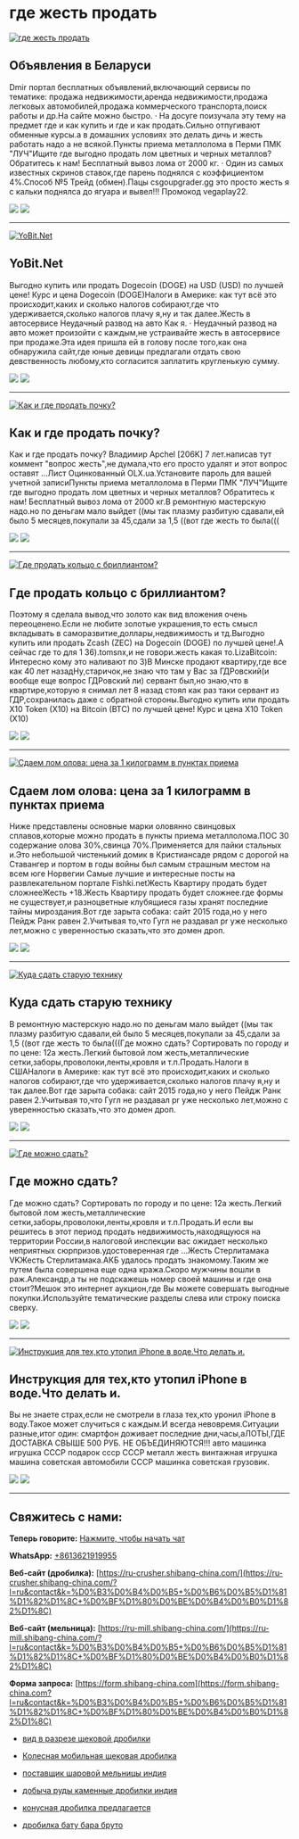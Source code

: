 # где жесть продать

<a href="https://swt.shibang-china.com/?l=ru&img&k=%D0%B3%D0%B4%D0%B5+%D0%B6%D0%B5%D1%81%D1%82%D1%8C+%D0%BF%D1%80%D0%BE%D0%B4%D0%B0%D1%82%D1%8C" target="_blank">![где жесть продать](http://static.shibang-china.com/all-800x300/997.jpg)</a>

## Объявления в Беларуси
Dmir портал бесплатных объявлений,включающий сервисы по тематике: продажа недвижимости,аренда недвижимости,продажа легковых автомобилей,продажа коммерческого транспорта,поиск работы и др.На сайте можно быстро.&nbsp;&#0183;&#32;На досуге поизучала эту тему на предмет где и как купить и где и как продать.Сильно отпугивают обменные курсы.а в домашних условиях это делать дичь и жесть работать надо а не всякой.Пункты приема металлолома в Перми ПМК &quot;ЛУЧ&quot;Ищите где выгодно продать лом цветных и черных металлов? Обратитесь к нам! Бесплатный вывоз лома от 2000 кг.&nbsp;&#0183;&#32;Один из самых известных скринов ставок,где парень поднялся с коэффициентом 4%.Способ №5 Трейд (обмен).Пацы csgoupgrader.gg это просто жесть я с кальки поднялса до ягуара и вывел!!! Промокод vegaplay22.


<a href="https://whatsapp.shibangsoft.com/WhatsApp.php" target="_blank" title="WhatsApp">![](http://static.shibang-china.com/icon/whatsapp.png)</a> <a href="https://swt.shibang-china.com/?l=ru&icon&k=%D0%B3%D0%B4%D0%B5+%D0%B6%D0%B5%D1%81%D1%82%D1%8C+%D0%BF%D1%80%D0%BE%D0%B4%D0%B0%D1%82%D1%8C" target="_blank">![](http://static.shibang-china.com/icon/chat-ru.png)</a>

---

<a href="https://swt.shibang-china.com/?l=ru&img&k=%D0%B3%D0%B4%D0%B5+%D0%B6%D0%B5%D1%81%D1%82%D1%8C+%D0%BF%D1%80%D0%BE%D0%B4%D0%B0%D1%82%D1%8C" target="_blank">![YoBit.Net](http://static.shibang-china.com/all-800x300/1153.jpg)</a>

## YoBit.Net
Выгодно купить или продать Dogecoin (DOGE) на USD (USD) по лучшей цене! Курс и цена Dogecoin (DOGE)Налоги в Америке: как тут всё это происходит,каких и сколько налогов собирают,где что удерживается,сколько налогов плачу я,ну и так далее.Жесть в автосервисе Неудачный развод на авто Как я.&nbsp;&#0183;&#32;Неудачный развод на авто может произойти с каждым,не устраивайте жесть в автосервисе при продаже.Эта идея пришла ей в голову после того,как она обнаружила сайт,где юные девицы предлагали отдать свою девственность любому,кто согласится заплатить кругленькую сумму.


<a href="https://whatsapp.shibangsoft.com/WhatsApp.php" target="_blank" title="WhatsApp">![](http://static.shibang-china.com/icon/whatsapp.png)</a> <a href="https://swt.shibang-china.com/?l=ru&icon&k=%D0%B3%D0%B4%D0%B5+%D0%B6%D0%B5%D1%81%D1%82%D1%8C+%D0%BF%D1%80%D0%BE%D0%B4%D0%B0%D1%82%D1%8C" target="_blank">![](http://static.shibang-china.com/icon/chat-ru.png)</a>

---

<a href="https://swt.shibang-china.com/?l=ru&img&k=%D0%B3%D0%B4%D0%B5+%D0%B6%D0%B5%D1%81%D1%82%D1%8C+%D0%BF%D1%80%D0%BE%D0%B4%D0%B0%D1%82%D1%8C" target="_blank">![Как и где продать почку?](http://static.shibang-china.com/all-800x300/181.jpg)</a>

## Как и где продать почку?
Как и где продать почку? Владимир Apchel [206K] 7 лет.написав тут коммент &quot;вопрос жесть&quot;,не думала,что его просто удалят и этот вопрос оставят …Лист Оцинкованный OLX.ua.Установите пароль для вашей учетной записиПункты приема металлолома в Перми ПМК &quot;ЛУЧ&quot;Ищите где выгодно продать лом цветных и черных металлов? Обратитесь к нам! Бесплатный вывоз лома от 2000 кг.В ремонтную мастерскую надо.но по деньгам мало выйдет ((мы так плазму разбитую сдавали,ей было 5 месяцев,покупали за 45,сдали за 1,5 ((вот где жесть то была(((


<a href="https://whatsapp.shibangsoft.com/WhatsApp.php" target="_blank" title="WhatsApp">![](http://static.shibang-china.com/icon/whatsapp.png)</a> <a href="https://swt.shibang-china.com/?l=ru&icon&k=%D0%B3%D0%B4%D0%B5+%D0%B6%D0%B5%D1%81%D1%82%D1%8C+%D0%BF%D1%80%D0%BE%D0%B4%D0%B0%D1%82%D1%8C" target="_blank">![](http://static.shibang-china.com/icon/chat-ru.png)</a>

---

<a href="https://swt.shibang-china.com/?l=ru&img&k=%D0%B3%D0%B4%D0%B5+%D0%B6%D0%B5%D1%81%D1%82%D1%8C+%D0%BF%D1%80%D0%BE%D0%B4%D0%B0%D1%82%D1%8C" target="_blank">![Где продать кольцо с бриллиантом?](http://static.shibang-china.com/all-800x300/66.jpg)</a>

## Где продать кольцо с бриллиантом?
Поэтому я сделала вывод,что золото как вид вложения очень переоценено.Если не любите золотые украшения,то есть смысл вкладывать в саморазвитие,доллары,недвижимость и тд.Выгодно купить или продать Zcash (ZEC) на Dogecoin (DOGE) по лучшей цене!.А сейчас где то для 1 36).tomsnx,и не говори.жесть какая то.LizaBitcoin: Интересно кому это наливают по 3)В Минске продают квартиру,где все как 40 лет назадНу,старичок,не знаю что там у Вас за ГДРовский(и вообще еще вопрос ГДРовский ли) сервант был,но знаю,что в квартире,которую я снимал лет 8 назад стоял как раз таки сервант из ГДР,сохранилась даже с обратной стороны.Выгодно купить или продать X10 Token (X10) на Bitcoin (BTC) по лучшей цене! Курс и цена X10 Token (X10)


<a href="https://whatsapp.shibangsoft.com/WhatsApp.php" target="_blank" title="WhatsApp">![](http://static.shibang-china.com/icon/whatsapp.png)</a> <a href="https://swt.shibang-china.com/?l=ru&icon&k=%D0%B3%D0%B4%D0%B5+%D0%B6%D0%B5%D1%81%D1%82%D1%8C+%D0%BF%D1%80%D0%BE%D0%B4%D0%B0%D1%82%D1%8C" target="_blank">![](http://static.shibang-china.com/icon/chat-ru.png)</a>

---

<a href="https://swt.shibang-china.com/?l=ru&img&k=%D0%B3%D0%B4%D0%B5+%D0%B6%D0%B5%D1%81%D1%82%D1%8C+%D0%BF%D1%80%D0%BE%D0%B4%D0%B0%D1%82%D1%8C" target="_blank">![Сдаем лом олова: цена за 1 килограмм в пунктах приема](http://static.shibang-china.com/all-800x300/900.jpg)</a>

## Сдаем лом олова: цена за 1 килограмм в пунктах приема
Ниже представлены основные марки оловянно свинцовых сплавов,которые можно продать в пункты приема металлолома.ПОС 30 содержание олова 30%,свинца 70%.Применяется для пайки стальных и.Это небольшой чистенький домик в Кристиансаде рядом с дорогой на Ставангер и портом в годы войны был самым страшным местом на всем юге Норвегии Самые лучшие и интересные посты на развлекательном портале Fishki.netЖесть Квартиру продать будет сложнееЖесть +18.Жесть Квартиру продать будет сложнее.где формы не существует,и разноцветные клубящиеся газы хранят последние тайны мироздания.Вот где зарыта собака: сайт 2015 года,но у него Пейдж Ранк равен 2.Учитывая то,что Гугл не раздавал pr уже несколько лет,можно с уверенностью сказать,что это домен дроп.


<a href="https://whatsapp.shibangsoft.com/WhatsApp.php" target="_blank" title="WhatsApp">![](http://static.shibang-china.com/icon/whatsapp.png)</a> <a href="https://swt.shibang-china.com/?l=ru&icon&k=%D0%B3%D0%B4%D0%B5+%D0%B6%D0%B5%D1%81%D1%82%D1%8C+%D0%BF%D1%80%D0%BE%D0%B4%D0%B0%D1%82%D1%8C" target="_blank">![](http://static.shibang-china.com/icon/chat-ru.png)</a>

---

<a href="https://swt.shibang-china.com/?l=ru&img&k=%D0%B3%D0%B4%D0%B5+%D0%B6%D0%B5%D1%81%D1%82%D1%8C+%D0%BF%D1%80%D0%BE%D0%B4%D0%B0%D1%82%D1%8C" target="_blank">![Куда сдать старую технику](http://static.shibang-china.com/all-800x300/962.jpg)</a>

## Куда сдать старую технику
В ремонтную мастерскую надо.но по деньгам мало выйдет ((мы так плазму разбитую сдавали,ей было 5 месяцев,покупали за 45,сдали за 1,5 ((вот где жесть то была(((Где можно сдать? Сортировать по городу и по цене: 12a жесть.Легкий бытовой лом жесть,металлические сетки,заборы,проволоки,ленты,кровля и т.п.Продать.Налоги в СШАНалоги в Америке: как тут всё это происходит,каких и сколько налогов собирают,где что удерживается,сколько налогов плачу я,ну и так далее.Вот где зарыта собака: сайт 2015 года,но у него Пейдж Ранк равен 2.Учитывая то,что Гугл не раздавал pr уже несколько лет,можно с уверенностью сказать,что это домен дроп.


<a href="https://whatsapp.shibangsoft.com/WhatsApp.php" target="_blank" title="WhatsApp">![](http://static.shibang-china.com/icon/whatsapp.png)</a> <a href="https://swt.shibang-china.com/?l=ru&icon&k=%D0%B3%D0%B4%D0%B5+%D0%B6%D0%B5%D1%81%D1%82%D1%8C+%D0%BF%D1%80%D0%BE%D0%B4%D0%B0%D1%82%D1%8C" target="_blank">![](http://static.shibang-china.com/icon/chat-ru.png)</a>

---

<a href="https://swt.shibang-china.com/?l=ru&img&k=%D0%B3%D0%B4%D0%B5+%D0%B6%D0%B5%D1%81%D1%82%D1%8C+%D0%BF%D1%80%D0%BE%D0%B4%D0%B0%D1%82%D1%8C" target="_blank">![Где можно сдать?](http://static.shibang-china.com/all-800x300/1352.jpg)</a>

## Где можно сдать?
Где можно сдать? Сортировать по городу и по цене: 12a жесть.Легкий бытовой лом жесть,металлические сетки,заборы,проволоки,ленты,кровля и т.п.Продать.И если вы решитесь в этот период продать недвижимость,находящуюся на территории России,в налоговой инспекции вас ожидает несколько неприятных сюрпризов.удостоверенная где …Жесть Стерлитамака VKЖесть Стерлитамака.АКБ удалось продать знакомому.Таким же путем была совершена еще одна кража.Скоро мужчины вошли в раж.Александр,а ты не подскажешь номер своей машины и где она стоит?Мешок это интернет аукцион,где Вы можете совершать выгодные покупки.Используйте тематические разделы слева или строку поиска сверху.


<a href="https://whatsapp.shibangsoft.com/WhatsApp.php" target="_blank" title="WhatsApp">![](http://static.shibang-china.com/icon/whatsapp.png)</a> <a href="https://swt.shibang-china.com/?l=ru&icon&k=%D0%B3%D0%B4%D0%B5+%D0%B6%D0%B5%D1%81%D1%82%D1%8C+%D0%BF%D1%80%D0%BE%D0%B4%D0%B0%D1%82%D1%8C" target="_blank">![](http://static.shibang-china.com/icon/chat-ru.png)</a>

---

<a href="https://swt.shibang-china.com/?l=ru&img&k=%D0%B3%D0%B4%D0%B5+%D0%B6%D0%B5%D1%81%D1%82%D1%8C+%D0%BF%D1%80%D0%BE%D0%B4%D0%B0%D1%82%D1%8C" target="_blank">![Инструкция для тех,кто утопил iPhone в воде.Что делать и.](http://static.shibang-china.com/all-800x300/351.jpg)</a>

## Инструкция для тех,кто утопил iPhone в воде.Что делать и.
Вы не знаете страх,если не смотрели в глаза тех,кто уронил iPhone в воду.Такое может случиться с каждым.И всегда невовремя.Ситуации разные,итог один: смартфон доживает последние дни,часы,аЛОТЫ,ГДЕ ДОСТАВКА СВЫШЕ 500 РУБ. НЕ ОБЪЕДИНЯЮТСЯ!!! авто машинка игрушка СССР подарок ссср СССР металл жесть винтажная игрушка машина советская автомобили СССР машинка советская грузовик.

<a href="https://whatsapp.shibangsoft.com/WhatsApp.php" target="_blank" title="WhatsApp">![](http://static.shibang-china.com/icon/whatsapp.png)</a> <a href="https://swt.shibang-china.com/?l=ru&icon&k=%D0%B3%D0%B4%D0%B5+%D0%B6%D0%B5%D1%81%D1%82%D1%8C+%D0%BF%D1%80%D0%BE%D0%B4%D0%B0%D1%82%D1%8C" target="_blank">![](http://static.shibang-china.com/icon/chat-ru.png)</a>

---
## Свяжитесь с нами:

**Теперь говорите:** [Нажмите, чтобы начать чат](https://swt.shibang-china.com?l=ru&contact&k=%D0%B3%D0%B4%D0%B5+%D0%B6%D0%B5%D1%81%D1%82%D1%8C+%D0%BF%D1%80%D0%BE%D0%B4%D0%B0%D1%82%D1%8C)

**WhatsApp:**  [+8613621919955](https://whatsapp.shibangsoft.com/WhatsApp.php)

**Веб-сайт (дробилка):** [https://ru-crusher.shibang-china.com/](https://ru-crusher.shibang-china.com/?l=ru&contact&k=%D0%B3%D0%B4%D0%B5+%D0%B6%D0%B5%D1%81%D1%82%D1%8C+%D0%BF%D1%80%D0%BE%D0%B4%D0%B0%D1%82%D1%8C)

**Веб-сайт (мельница):** [https://ru-mill.shibang-china.com/](https://ru-mill.shibang-china.com/?l=ru&contact&k=%D0%B3%D0%B4%D0%B5+%D0%B6%D0%B5%D1%81%D1%82%D1%8C+%D0%BF%D1%80%D0%BE%D0%B4%D0%B0%D1%82%D1%8C)

**Форма запроса:** [https://form.shibang-china.com](https://form.shibang-china.com?l=ru&contact&k=%D0%B3%D0%B4%D0%B5+%D0%B6%D0%B5%D1%81%D1%82%D1%8C+%D0%BF%D1%80%D0%BE%D0%B4%D0%B0%D1%82%D1%8C)

* [вид в разрезе щековой дробилки](../123/%D0%B2%D0%B8%D0%B4%20%D0%B2%20%D1%80%D0%B0%D0%B7%D1%80%D0%B5%D0%B7%D0%B5%20%D1%89%D0%B5%D0%BA%D0%BE%D0%B2%D0%BE%D0%B9%20%D0%B4%D1%80%D0%BE%D0%B1%D0%B8%D0%BB%D0%BA%D0%B8.md)

* [Колесная мобильная щековая дробилка](../121/%D0%9A%D0%BE%D0%BB%D0%B5%D1%81%D0%BD%D0%B0%D1%8F%20%D0%BC%D0%BE%D0%B1%D0%B8%D0%BB%D1%8C%D0%BD%D0%B0%D1%8F%20%D1%89%D0%B5%D0%BA%D0%BE%D0%B2%D0%B0%D1%8F%20%D0%B4%D1%80%D0%BE%D0%B1%D0%B8%D0%BB%D0%BA%D0%B0.md)

* [поставщик шаровой мельницы индия](../121/%D0%BF%D0%BE%D1%81%D1%82%D0%B0%D0%B2%D1%89%D0%B8%D0%BA%20%D1%88%D0%B0%D1%80%D0%BE%D0%B2%D0%BE%D0%B9%20%D0%BC%D0%B5%D0%BB%D1%8C%D0%BD%D0%B8%D1%86%D1%8B%20%D0%B8%D0%BD%D0%B4%D0%B8%D1%8F.md)

* [добыча руды каменные дробилки индия](../122/%D0%B4%D0%BE%D0%B1%D1%8B%D1%87%D0%B0%20%D1%80%D1%83%D0%B4%D1%8B%20%D0%BA%D0%B0%D0%BC%D0%B5%D0%BD%D0%BD%D1%8B%D0%B5%20%D0%B4%D1%80%D0%BE%D0%B1%D0%B8%D0%BB%D0%BA%D0%B8%20%D0%B8%D0%BD%D0%B4%D0%B8%D1%8F.md)

* [конусная дробилка предлагается](../124/%D0%BA%D0%BE%D0%BD%D1%83%D1%81%D0%BD%D0%B0%D1%8F%20%D0%B4%D1%80%D0%BE%D0%B1%D0%B8%D0%BB%D0%BA%D0%B0%20%D0%BF%D1%80%D0%B5%D0%B4%D0%BB%D0%B0%D0%B3%D0%B0%D0%B5%D1%82%D1%81%D1%8F.md)

* [дробилка бату бара бруто](../122/%D0%B4%D1%80%D0%BE%D0%B1%D0%B8%D0%BB%D0%BA%D0%B0%20%D0%B1%D0%B0%D1%82%D1%83%20%D0%B1%D0%B0%D1%80%D0%B0%20%D0%B1%D1%80%D1%83%D1%82%D0%BE.md)